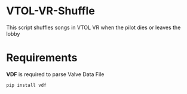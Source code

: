 # VTOL-VR-Shuffle
This script shuffles songs in VTOL VR when the pilot dies or leaves the lobby

# Requirements
**VDF** is required to parse Valve Data File
```
pip install vdf
```
